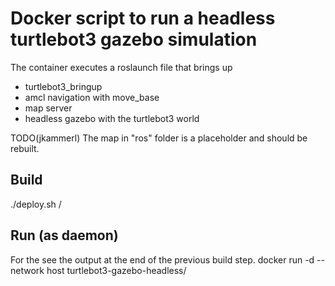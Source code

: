 # Docker script to run a headless turtlebot3 gazebo simulation

The container executes a roslaunch file that brings up
- turtlebot3_bringup
- amcl navigation with move_base
- map server
- headless gazebo with the turtlebot3 world

TODO(jkammerl) The map in "ros" folder is a placeholder and should be rebuilt.

## Build
./deploy.sh <container-registry>/<project-id>

## Run (as daemon)
For the <git-sha> see the output at the end of the previous build step.
docker run -d --network host turtlebot3-gazebo-headless/<git-sha>
